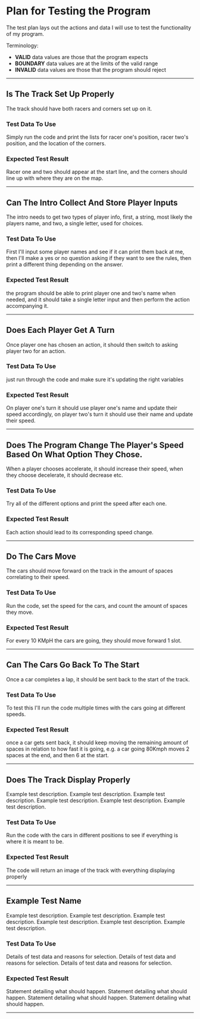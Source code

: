 # Plan for Testing the Program

The test plan lays out the actions and data I will use to test the functionality of my program.

Terminology:

- **VALID** data values are those that the program expects
- **BOUNDARY** data values are at the limits of the valid range
- **INVALID** data values are those that the program should reject

---

## Is The Track Set Up Properly

The track should have both racers and corners set up on it.

### Test Data To Use

Simply run the code and print the lists for racer one's position, racer two's position, and the location of the corners.

### Expected Test Result

Racer one and two should appear at the start line, and the corners should line up with where they are on the map.

---

## Can The Intro Collect And Store Player Inputs

The intro needs to get two types of player info, first, a string, most likely the players name, and two, a single letter, used for choices.

### Test Data To Use

First I'll input some player names and see if it can print them back at me, then I'll make a yes or no question asking if they want to see the rules, 
then print a different thing depending on the answer.

### Expected Test Result

the program should be able to print player one and two's name when needed, and it should take a single letter input and then perform the action accompanying it.

---

## Does Each Player Get A Turn

Once player one has chosen an action, it should then switch to asking player two for an action.

### Test Data To Use

just run through the code and make sure it's updating the right variables

### Expected Test Result

On player one's turn it should use player one's name and update their speed accordingly, on player two's turn it should use their name and update their speed.

---

## Does The Program Change The Player's Speed Based On What Option They Chose.

When a player chooses accelerate, it should increase their speed, when they choose decelerate, it should decrease etc.

### Test Data To Use

Try all of the different options and print the speed after each one.

### Expected Test Result

Each action should lead to its corresponding speed change.

---

## Do The Cars Move

The cars should move forward on the track in the amount of spaces correlating to their speed.

### Test Data To Use

Run the code, set the speed for the cars, and count the amount of spaces they move.

### Expected Test Result

For every 10 KMpH the cars are going, they should move forward 1 slot.

---

## Can The Cars Go Back To The Start

Once a car completes a lap, it should be sent back to the start of the track.

### Test Data To Use

To test this I'll run the code multiple times with the cars going at different speeds.

### Expected Test Result

once a car gets sent back, it should keep moving the remaining amount of spaces in relation to how fast it is going, 
e.g. a car going 80Kmph moves 2 spaces at the end, and then 6 at the start. 

---

## Does The Track Display Properly

Example test description. Example test description. Example test description. Example test description. Example test description. Example test description.

### Test Data To Use

Run the code with the cars in different positions to see if everything is where it is meant to be.

### Expected Test Result

The code will return an image of the track with everything displaying properly 

---

## Example Test Name

Example test description. Example test description. Example test description. Example test description. Example test description. Example test description.

### Test Data To Use

Details of test data and reasons for selection. Details of test data and reasons for selection. Details of test data and reasons for selection.

### Expected Test Result

Statement detailing what should happen. Statement detailing what should happen. Statement detailing what should happen. Statement detailing what should happen.

---
